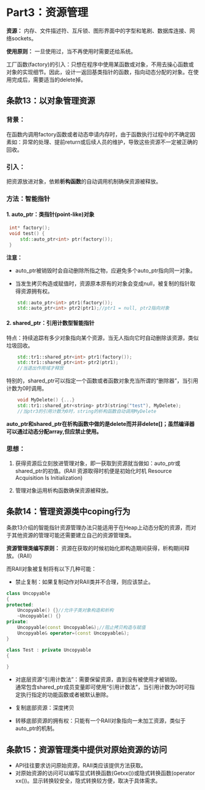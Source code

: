 # Part3：资源管理
**资源：** 内存、文件描述符、互斥锁、图形界面中的字型和笔刷、数据库连接、网络sockets。

**使用原则：** 一旦使用过，当不再使用时需要还给系统。

工厂函数(factory)的引入：只想在程序中使用某函数或对象，不用去操心函数或对象的实现细节。因此，设计一返回基类指针的函数，指向动态分配的对象。在使用完成后，需要适当的delete掉。

## 条款13：以对象管理资源
### 背景：
在函数内调用factory函数或者动态申请内存时，由于函数执行过程中的不确定因素如：异常的处理、提前return或后续人员的维护，导致这些资源不一定被正确的回收。

### 引入：
把资源放进对象，依赖**析构函数**的自动调用机制确保资源被释放。

### 方法：智能指针
#### 1. auto_ptr：类指针(point-like)对象
   ```C++
    int* factory();
    void test() {
        std::auto_ptr<int> ptr(factory());
    }
   ```
**注意：**  
* auto_ptr被销毁时会自动删除所指之物，应避免多个auto_ptr指向同一对象。
 
* 当发生拷贝构造或赋值时，资源原本原有的对象会变成null，被复制的指针取得资源拥有权。
```C++
    std::auto_ptr<int> ptr1(factory());
    std::auto_ptr<int> ptr2(ptr1);//ptr1 = null, ptr2指向对象
```
#### 2. shared_ptr：引用计数型智能指针
特点：持续追踪有多少对象指向某个资源，当无人指向它时自动删除该资源，类似垃圾回收。
```C++
    std::tr1::shared_ptr<int> ptr1(factory());
    std::tr1::shared_ptr<int> ptr2(ptr1);
    //当退出作用域才释放
```
特别的，shared_ptr可以指定一个函数或者函数对象充当所谓的“删除器”，当引用计数为0时调用。
```C++
    void MyDelete() {...}
    std::tr1::shared_ptr<string> ptr3(string("test"), MyDelete);
    //当ptr3的引用计数为0时，string的析构函数自动调用MyDelete
```

**auto_ptr和shared_ptr在析构函数中做的是delete而并非delete[]；虽然编译器可以通过动态分配array,但应禁止使用。**

### 思想：
1. 获得资源后立刻放进管理对象，即一获取到资源就当做如：auto_ptr或shared_ptr的初值。(RAII 资源取得时机便是初始化时机 Resource Acquisition Is Initialization)
   
2. 管理对象运用析构函数确保资源被释放。


## 条款14：管理资源类中coping行为
条款13介绍的智能指针资源管理办法只能适用于在Heap上动态分配的资源，而对于其他资源的管理可能还需要建立自己的资源管理类。

**资源管理类编写原则：** 资源在获取的时候初始化即构造期间获得，析构期间释放。（RAII）

而RAII对象被复制将有以下几种可能：
* 禁止复制：如果复制动作对RAII类并不合理，则应该禁止。
```C++
class Uncopyable 
{
protected:
    Uncopyable() {}//允许子类对象构造和析构
    ~Uncopyable() {}
private:
    Uncopyable(const Uncopyable&);//阻止拷贝构造与赋值
    Uncopyable& operator=(const Uncopyable&);
}

class Test : private Uncopyable
{
    
}
```
* 对底层资源“引用计数法”：需要保留资源，直到没有被使用才被销毁。  
通常包含shared_ptr成员变量即可使用“引用计数法”，当引用计数为0时可指定执行指定的功能函数或者被默认删除。

* 复制底部资源：深度拷贝
* 转移底部资源的拥有权：只能有一个RAII对象指向一未加工资源，类似于auto_ptr的机制。


## 条款15：资源管理类中提供对原始资源的访问
* API往往要求访问原始资源，RAII类应该提供方法获取。
* 对原始资源的访问可以编写显式转换函数(Getxx())或隐式转换函数(operator xx())。显示转换较安全，隐式转换较方便，取决于具体需求。